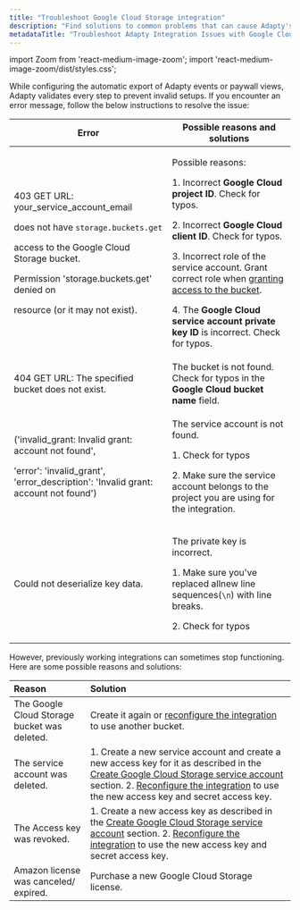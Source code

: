 ```yaml
---
title: "Troubleshoot Google Cloud Storage integration"
description: "Find solutions to common problems that can cause Adapty's automatic export of events or paywall views to Google Cloud to stop working, including bucket deletion, revoked access keys, and expired licenses"
metadataTitle: "Troubleshoot Adapty Integration Issues with Google Cloud"
---
```


import Zoom from 'react-medium-image-zoom';
import 'react-medium-image-zoom/dist/styles.css';

While configuring the automatic export of Adapty events or paywall views, Adapty validates every step to prevent invalid setups. If you encounter an error message, follow the below instructions to resolve the issue:

| Error | Possible reasons and solutions |
|-----|------------------------------|
| <p>403 GET URL: your_service_account_email</p><p>does not have `storage.buckets.get`</p><p>access to the Google Cloud Storage bucket.</p><p>Permission 'storage.buckets.get' denied on</p><p>resource (or it may not exist).</p> | <p>Possible reasons:</p><p></p><p>1. Incorrect **Google Cloud project ID**. Check for typos.</p><p>2. Incorrect **Google Cloud client ID**. Check for typos.</p><p>3. Incorrect role of the service account. Grant correct role when [granting access to the bucket](google-cloud-setup#grant-access-to-google-cloud-storage-bucket).</p><p>4. The **Google Cloud service account private key ID** is incorrect. Check for typos.</p> |
| 404 GET URL: The specified bucket does not exist. | The bucket is not found. Check for typos in the **Google Cloud bucket name** field. |
| <p>('invalid_grant: Invalid grant: account not found',</p><p>'error': 'invalid_grant', 'error_description': 'Invalid grant: account not found')</p> | <p>The service account is not found.</p><p></p><p>1. Check for typos</p><p>2. Make sure the service account belongs to the project you are using for the integration.</p> |
| Could not deserialize key data. | <p>The private key is incorrect.</p><p></p><p>1. Make sure you've replaced allnew line sequences(`\n`) with line breaks.</p><p>2. Check for typos</p> |


However, previously working integrations can sometimes stop functioning. Here are some possible reasons and solutions:

| Reason                                       | Solution                                                                                                                                                                                                                                                                                                                                                                                                                                       |
| :------------------------------------------- | :--------------------------------------------------------------------------------------------------------------------------------------------------------------------------------------------------------------------------------------------------------------------------------------------------------------------------------------------------------------------------------------------------------------------------------------------- |
| The Google Cloud Storage bucket was deleted. | Create it again or [reconfigure the integration](https://www.notion.so/adapty/google-cloud-setup#set-up-google-cloud-storage-integration-in-the-adapty-dashboard) to use another bucket.                                                                                                                                                                                                                                                       |
| The service account was deleted.             | 1. Create a new service account and create a new access key for it as described in the [Create Google Cloud Storage service account](https://www.notion.so/adapty/google-cloud-setup#choose-events-to-send-and-map-event-names)   section. 2. [Reconfigure the integration](https://www.notion.so/adapty/google-cloud-setup#set-up-google-cloud-storage-integration-in-the-adapty-dashboard)  to use the new access key and secret access key. |
| The Access key was revoked.                  | 1. Create a new access key as described in the [Create Google Cloud Storage service account](https://www.notion.so/adapty/google-cloud-setup#choose-events-to-send-and-map-event-names) section. 2. [Reconfigure the integration](https://www.notion.so/adapty/google-cloud-setup#set-up-google-cloud-storage-integration-in-the-adapty-dashboard)  to use the new access key and secret access key.                                           |
| Amazon license was canceled/ expired.        | Purchase a new Google Cloud Storage license.                                                                                                                                                                                                                                                                                                                                                                                                   |